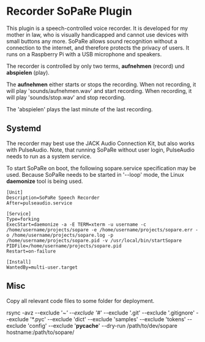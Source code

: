 # Recorder SoPaRe Plugin

This plugin is a speech-controlled voice recorder. It is developed for my mother in law, who is visually handicapped and cannot use devices with small buttons any more.
SoPaRe allows sound recognition without a connection to the internet, and therefore protects the privacy of users. It runs on a Raspberry Pi with a USB microphone and speakers.

The recorder is controlled by only two terms, **aufnehmen** (record) und **abspielen** (play).

The **aufnehmen** either starts or stops the recording. When not recording, it will play 'sounds/aufnehmen.wav' and start recording. When recording, it will play 'sounds/stop.wav' and stop recording.

The 'abspielen' plays the last minute of the last recording.

## Systemd

The recorder may best use the JACK Audio Connection Kit, but also works with PulseAudio. Note, that running SoPaRe without user login, PulseAudio needs to run as a system service.

To start SoPaRe on boot, the following sopare.service specification may be used. Because SoPaRe needs to be started in '--loop' mode, the Linux **daemonize** tool is being used.

    [Unit]
    Description=SoPaRe Speech Recorder
    After=pulseaudio.service

    [Service]
    Type=forking
    ExecStart=daemonize -a -E TERM=xterm -u username -c /home/username/projects/sopare -e /home/username/projects/sopare.err -o /home/username/projects/sopare.log -p /home/username/projects/sopare.pid -v /usr/local/bin/startSopare
    PIDFile=/home/username/projects/sopare.pid
    Restart=on-failure

    [Install]
    WantedBy=multi-user.target

## Misc

Copy all relevant code files to some folder for deployment.

rsync -avz --exclude '*~' --exclude '#*' --exclude '.git' --exclude '.gitignore' --exclude '*.pyc' --exclude 'dict' --exclude 'samples' --exclude 'tokens' --exclude 'config' --exclude '__pycache__' --dry-run /path/to/dev/sopare hostname:/path/to/sopare/
